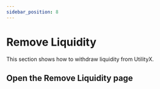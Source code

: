 ```yaml
---
sidebar_position: 8
---
```


# Remove Liquidity

This section shows how to withdraw liquidity from UtilityX.

## Open the Remove Liquidity page
